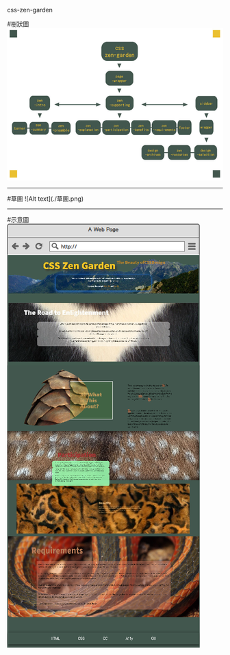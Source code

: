 css-zen-garden

#樹狀圖
![Alt text](./tree.jpg)

<hr>
#草圖
![Alt text](./草圖.png)
<hr>

#示意圖
![Alt text](./示意圖.png)
